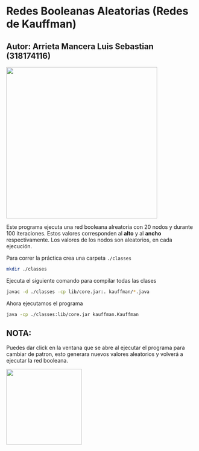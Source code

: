 # Redes Booleanas Aleatorias (Redes de Kauffman)
## Autor: Arrieta Mancera Luis Sebastian (318174116)

<img width="400px" src="https://media.giphy.com/media/v1.Y2lkPTc5MGI3NjExd3p3ZmdqM3M2MzFuNnQxZGtpcHRlY2hraGJ0OGxpdmJudnpmdGN6biZlcD12MV9pbnRlcm5hbF9naWZfYnlfaWQmY3Q9Zw/3o7TKLwSjnUxP6C3Zu/giphy.gif"/>

Este programa ejecuta una red booleana alreatoria con 20
nodos y durante 100 iteraciones. Estos valores corresponden al **alto** y al **ancho** respectivamente. Los valores de los nodos son aleatorios, en cada ejecución.

Para correr la práctica crea una carpeta `./classes`

```bash
mkdir ./classes
```

Ejecuta el siguiente comando para compilar todas las clases

```bash
javac -d ./classes -cp lib/core.jar:. kauffman/*.java
```

Ahora ejecutamos el programa

```bash
java -cp ./classes:lib/core.jar kauffman.Kauffman
```

## NOTA:

Puedes dar click en la ventana que se abre al ejecutar el programa para cambiar de patron, esto generara nuevos
valores aleatorios y volverá a ejecutar la red booleana.

<img width="200px" src="https://media.giphy.com/media/v1.Y2lkPTc5MGI3NjExeWlhdzVlNzAwd21yZGFicW12bGZlcnB3ZDR0MWRlaWFxemgyazRtcyZlcD12MV9pbnRlcm5hbF9naWZfYnlfaWQmY3Q9Zw/ZExowSAY8UyRy2UnGC/giphy.gif"/>